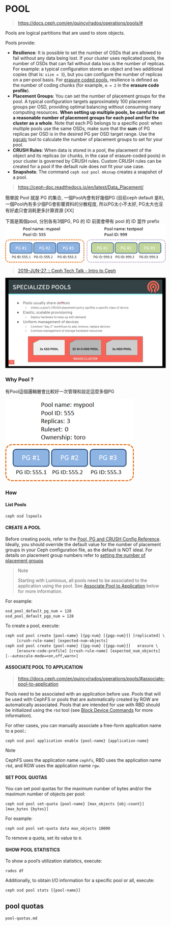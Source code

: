 # POOL

> https://docs.ceph.com/en/quincy/rados/operations/pools/#



Pools are logical partitions that are used to store objects.



Pools provide:

- **Resilience**: It is possible to set the number of OSDs that are allowed to fail without any data being lost. If your cluster uses replicated pools, the number of OSDs that can fail without data loss is the number of replicas. For example: a typical configuration stores an object and two additional copies (that is: `size = 3`), but you can configure the number of replicas on a per-pool basis. For [erasure coded pools](https://docs.ceph.com/en/quincy/rados/operations/erasure-code), resilience is defined as the number of coding chunks (for example, `m = 2` in the **erasure code profile**).
- **Placement Groups**: You can set the number of placement groups for the pool. A typical configuration targets approximately 100 placement groups per OSD, providing optimal balancing without consuming many computing resources. **When setting up multiple pools, be careful to set a reasonable number of placement groups for each pool and for the cluster as a whole**. Note that each PG belongs to a specific pool: when multiple pools use the same OSDs, make sure that the **sum** of PG replicas per OSD is in the desired PG per OSD target range. Use the [pgcalc](https://old.ceph.com/pgcalc/) tool to calculate the number of placement groups to set for your pool.
- **CRUSH Rules**: When data is stored in a pool, the placement of the object and its replicas (or chunks, in the case of erasure-coded pools) in your cluster is governed by CRUSH rules. Custom CRUSH rules can be created for a pool if the default rule does not fit your use case.
- **Snapshots**: The command `ceph osd pool mksnap` creates a snapshot of a pool.



> https://ceph-doc.readthedocs.io/en/latest/Data_Placement/

簡單說 Pool 就是 PG 的集合, 一個Pool內會有好幾個PG (目前ceph default 是8), 一個Pool內有多少個PG會影響資料的分散程度, 所以PG太小不太好, PG太大也沒有好處只會消耗更多計算資源 [XX]

下面是兩個pool, 分別各有3個PG, PG 的 ID 前面會帶有 pool 的 ID 當作 prefix ![enter image description here](ceph-pool.assets/Image.png)





> [2019-JUN-27 :: Ceph Tech Talk - Intro to Ceph](https://www.youtube.com/watch?v=PmLPbrf-x9g&t=725s)

![2019-JUN-27 __ Ceph Tech Talk - Intro to Ceph - YouTube - 32_29](./ceph-pool.assets/CephTechTalk-IntroToCeph-1.png)





### Why Pool ?

有Pool這個邏輯層會比較好一次管理和設定這麼多個PG

![enter image description here](ceph-pool.assets/Image-16817420069251.png)





### How

#### List Pools

```bash
ceph osd lspools
```



#### CREATE A POOL

Before creating pools, refer to the [Pool, PG and CRUSH Config Reference](https://docs.ceph.com/en/quincy/rados/configuration/pool-pg-config-ref). Ideally, you should override the default value for the number of placement groups in your Ceph configuration file, as the default is NOT ideal. For details on placement group numbers refer to [setting the number of placement groups](https://docs.ceph.com/en/quincy/rados/operations/placement-groups#set-the-number-of-placement-groups)

> Note
>
> Starting with Luminous, all pools need to be associated to the application using the pool. See [Associate Pool to Application](https://docs.ceph.com/en/quincy/rados/operations/pools/#id1) below for more information.

For example:

```
osd_pool_default_pg_num = 128
osd_pool_default_pgp_num = 128
```

To create a pool, execute:

```
ceph osd pool create {pool-name} [{pg-num} [{pgp-num}]] [replicated] \
     [crush-rule-name] [expected-num-objects]
ceph osd pool create {pool-name} [{pg-num} [{pgp-num}]]   erasure \
     [erasure-code-profile] [crush-rule-name] [expected_num_objects] [--autoscale-mode=<on,off,warn>]
```



#### ASSOCIATE POOL TO APPLICATION

> https://docs.ceph.com/en/quincy/rados/operations/pools/#associate-pool-to-application



Pools need to be associated with an application before use. Pools that will be used with CephFS or pools that are automatically created by RGW are automatically associated. Pools that are intended for use with RBD should be initialized using the `rbd` tool (see [Block Device Commands](https://docs.ceph.com/en/quincy/rbd/rados-rbd-cmds/#create-a-block-device-pool) for more information).



For other cases, you can manually associate a free-form application name to a pool.:

```
ceph osd pool application enable {pool-name} {application-name}
```

Note

CephFS uses the application name `cephfs`, RBD uses the application name `rbd`, and RGW uses the application name `rgw`.



#### SET POOL QUOTAS

You can set pool quotas for the maximum number of bytes and/or the maximum number of objects per pool:

```
ceph osd pool set-quota {pool-name} [max_objects {obj-count}] [max_bytes {bytes}]
```

For example:

```
ceph osd pool set-quota data max_objects 10000
```

To remove a quota, set its value to `0`.

#### SHOW POOL STATISTICS

To show a pool’s utilization statistics, execute:

```
rados df
```

Additionally, to obtain I/O information for a specific pool or all, execute:

```
ceph osd pool stats [{pool-name}]
```



## pool quotas
```{toctree}
pool-quotas.md
```


